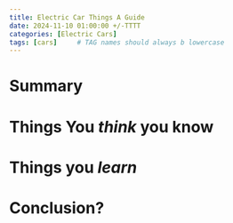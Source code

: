 ```yaml
---
title: Electric Car Things A Guide
date: 2024-11-10 01:00:00 +/-TTTT
categories: [Electric Cars]
tags: [cars]     # TAG names should always b lowercase
---
```



# Summary


# Things You *think* you know



# Things you *learn* 


# Conclusion?

